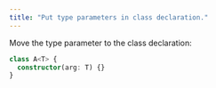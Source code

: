 ```yaml
---
title: "Put type parameters in class declaration."
---
```


Move the type parameter to the class declaration:

```ts
class A<T> {
  constructor(arg: T) {}
}
```
